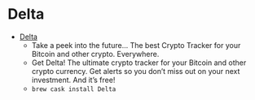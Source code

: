 # Delta
- [Delta](https://getdelta.io/)
  -  Take a peek into the future... The best Crypto Tracker for your Bitcoin and other crypto. Everywhere.
  - Get Delta! The ultimate crypto tracker for your Bitcoin and other crypto currency. Get alerts so you don’t miss out on your next investment. And it’s free!
  - `brew cask install Delta`
